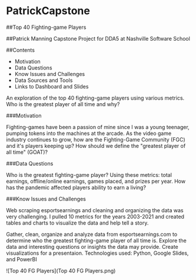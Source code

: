 # PatrickCapstone

##Top 40 Fighting-game Players

##Patrick Manning Capstone Project for DDA5 at Nashville Software School

##Contents
 * Motivation
 * Data Questions
 * Know Issues and Challenges
 * Data Sources and Tools
 * Links to Dashboard and Slides

An exploration of the top 40 fighting-game players using various metrics. Who is the greatest player of all time and why?


###Motivation

Fighting-games have been a passion of mine since I was a young teenager, pumping tokens into the machines at the arcade. As the video game industry continues to grow, how are the Fighting-Game Community (FGC) and it's players keeping up? How should we define the "greatest player of all time" (GOAT)? 


###Data Questions

Who is the greatest fighting-game player? Using these metrics: total earnings, offline/online earnings, games placed, and prizes per year.
How has the pandemic affected players ability to earn a living?


###Know Issues and Challenges

Web scraping esportsearnings and cleaning and organizing the data was very challenging. I pulled 10 metrics for the years 2003-2021 and created tables and charts to visualize the data and help tell a story. 

Gather, clean, organize and analyze data from esportsearnings.com to determine who the greatest fighting-game player of all time is. Explore the data and interesting questions or insights the data may provide. 
Create visualizations for a presentaion. Technologies used: Python, Google Slides, and PowerBI


![Top 40 FG Players](Top 40 FG Players.png)
